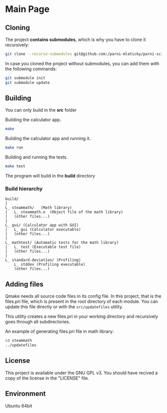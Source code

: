 # Main Page

## Cloning
The project **contains submodules**, which is why you have to clone it recursively:
``` sh
git clone --recurse-submodules git@github.com:/parni-mlaticky/parni-scitacka
```

In case you cloned the project without submodules, you can add them with the following commands:
``` sh
git submodule init
git submodule update
```

## Building
You can only build in the **src** folder

Building the calculator app.
``` sh
make 
```

Building the calculator app and running it.
``` sh
make run
```

Building and running the tests.
``` sh
make test
```

The program will build in the **build** directory

### Build hierarchy
```
build/
|
L_ steammath/   (Math library)
|   L_ steammath.o  (Object file of the math library)
|   (other files...)
|
L_ gui/ (Calculator app with GUI)
|   L_ gui (Calculator executable)
|   (other files...)
|
L_ mathtest/ (Automatic tests for the math library)
|   L_ test (Executable test file)
|   (other files...)
|
L_ standard-deviation/ (Profiling)
    L_ stddev (Profiling executable)
    (other files...)
```

## Adding files

Qmake needs all source code files in its config file. In this project, that is the files.pri file, which is present in the root directory of each module. You can update this file directly or with the `src/updatefiles` utility.

This utility creates a new files.pri in your working directory and recursively goes through all subdirectories.

An example of generating files.pri file in math library:

``` sh
cd steammath
../updatefiles
```

## License
This project is available under the GNU GPL v3. You should have recived a copy of the license in the "LICENSE" file.

## Environment
Ubuntu 64bit
